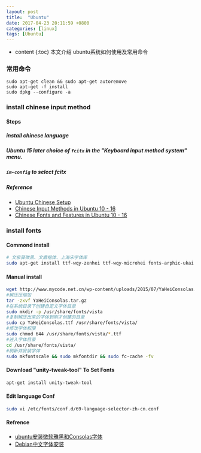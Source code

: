 ```yaml
---
layout: post
title:  "Ubuntu"
date: 2017-04-23 20:11:59 +0800
categories: [linux]
tags: [Ubuntu]
---
```


* content
{:toc}
本文介绍 ubuntu系统如何使用及常用命令








### 常用命令

```
sudo apt-get clean && sudo apt-get autoremove
sudo apt-get -f install
sudo dpkg --configure -a
```




### install chinese input method

#### Steps

##### install chinese language

##### Ubuntu 15 later choice of `fcitx` in the "Keyboard input method system" menu. 

##### `im-config`  to select fcitx

##### Reference

- [Ubuntu Chinese Setup](http://pinyinjoe.com/linux/ubuntu-12-chinese-setup.htm)
- [Chinese Input Methods in Ubuntu 10 - 16](http://pinyinjoe.com/linux/ubuntu-10-chinese-input-pinyin-chewing.htm)
- [Chinese Fonts and Features in Ubuntu 10 - 16](http://pinyinjoe.com/linux/ubuntu-10-chinese-fonts-openoffice-language-features.htm)

### install fonts

#### Commond install
``` bash
# 文泉驿微黑、文鼎楷体、上海宋字体库
sudo apt-get install ttf-wqy-zenhei ttf-wqy-microhei fonts-arphic-ukai fonts-arphic-uming
```

#### Manual install 
``` bash
wget http://www.mycode.net.cn/wp-content/uploads/2015/07/YaHeiConsolas.tar.gz
#解压压缩包
tar -zxvf YaHeiConsolas.tar.gz
#在系统目录下创建自定义字体目录
sudo mkdir -p /usr/share/fonts/vista
#复制解压出来的字体到刚才创建的目录
sudo cp YaHeiConsolas.ttf /usr/share/fonts/vista/
#修改字体权限
sudo chmod 644 /usr/share/fonts/vista/*.ttf
#进入字体目录
cd /usr/share/fonts/vista/
#刷新并安装字体
sudo mkfontscale && sudo mkfontdir && sudo fc-cache -fv
```


#### Download "unity-tweak-tool" To Set Fonts
``` bash
apt-get install unity-tweak-tool 
```

#### Edit language Conf
``` bash
sudo vi /etc/fonts/conf.d/69-language-selector-zh-cn.conf 
```

#### Refrence
- [ubuntu安装微软雅黑和Consolas字体](http://www.linuxdiyf.com/linux/21351.html)
- [Debian中文字体安装](http://edyfox.codecarver.org/html/debian_testing_chinese.html)